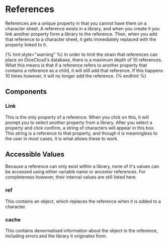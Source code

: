 # References

References are a unique property in that you cannot have them on a character sheet. A reference exists in a library, and when you create it you link another property form a library to the reference. Then, when you add that reference to a character sheet, it gets immediately replaced with the property linked to it.

{% hint style="warning" %}
In order to limit the strain that references can place on DiceCloud's database, there is a maximum depth of 10 references. What this means is that if a reference refers to another property that contains a reference as a child, it will still add that reference. If this happens 10 times however, it will no longer add the reference.
{% endhint %}

## Components

### Link

This is the only property of a reference. When you click on this, it will prompt you to select another property from a library. After you select a property and click confirm, a string of characters will appear in this box. This string is a reference to that property, and though it is meaningless to the user in most cases, it is what allows these to work.

## Accessible Values

Because a reference can only exist within a library, none of it's values can be accessed using either variable name or ancestor references. For completeness however, their internal values are still listed here.

### ref

This contains an object, which replaces the reference when it is added to a character.

### cache

This contains denormalised information about the object in the reference, including errors and the library it originates from.
